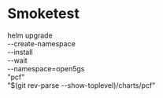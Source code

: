 # Smoketest


helm upgrade \
  --create-namespace \
  --install \
  --wait \
  --namespace=open5gs \
  "pcf" \
  "$(git rev-parse --show-toplevel)/charts/pcf"